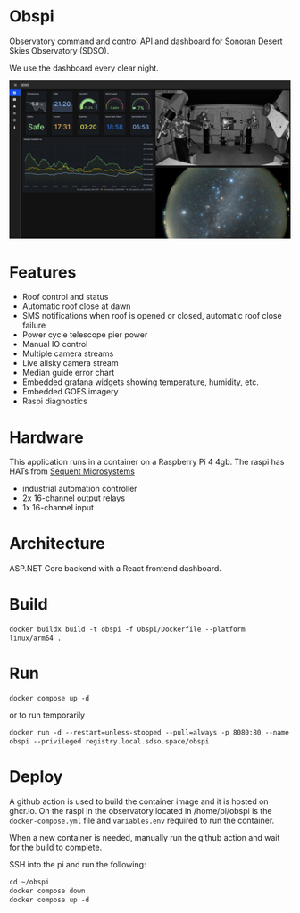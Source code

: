 # Obspi

Observatory command and control API and dashboard for Sonoran Desert Skies Observatory (SDSO).

We use the dashboard every clear night.

![Dashboard](/assets/dashboard.png?raw=true)
	
# Features

  * Roof control and status
  * Automatic roof close at dawn
  * SMS notifications when roof is opened or closed, automatic roof close failure
  * Power cycle telescope pier power
  * Manual IO control
  * Multiple camera streams
  * Live allsky camera stream
  * Median guide error chart
  * Embedded grafana widgets showing temperature, humidity, etc.
  * Embedded GOES imagery
  * Raspi diagnostics

# Hardware

This application runs in a container on a Raspberry Pi 4 4gb.
The raspi has HATs from [Sequent Microsystems](https://sequentmicrosystems.com/)

  * industrial automation controller
  * 2x 16-channel output relays
  * 1x 16-channel input

# Architecture

ASP.NET Core backend with a React frontend dashboard.


# Build

```shell
docker buildx build -t obspi -f Obspi/Dockerfile --platform linux/arm64 .
```

# Run

```shell
docker compose up -d
```

or to run temporarily

```shell
docker run -d --restart=unless-stopped --pull=always -p 8080:80 --name obspi --privileged registry.local.sdso.space/obspi
```

# Deploy

A github action is used to build the container image and it is hosted on ghcr.io.
On the raspi in the observatory located in /home/pi/obspi is the `docker-compose.yml` 
file and `variables.env` required to run the container.

When a new container is needed, manually run the github action and wait for the build to complete.

SSH into the pi and run the following:

```shell
cd ~/obspi
docker compose down
docker compose up -d
```